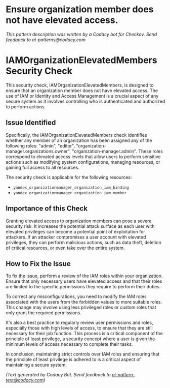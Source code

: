 # Ensure organization member does not have elevated access.

_This pattern description was written by a Codacy bot for Checkov. Send feedback to ai-patterns@codacy.com_

# IAMOrganizationElevatedMembers Security Check

This security check, IAMOrganizationElevatedMembers, is designed to ensure that an organization member does not have elevated access. The use of IAM or Identity and Access Management is a crucial aspect of any secure system as it involves controlling who is authenticated and authorized to perform actions.

## Issue Identified

Specifically, the IAMOrganizationElevatedMembers check identifies whether any member of an organization has been assigned any of the following roles: "admin", "editor", "organization-manager.organizations.owner", "organization-manager.admin". These roles correspond to elevated access levels that allow users to perform sensitive actions such as modifying system configurations, managing resources, or gaining full access to all resources.

The security check is applicable for the following resources: 

- `yandex_organizationmanager_organization_iam_binding`
- `yandex_organizationmanager_organization_iam_member`

## Importance of this Check

Granting elevated access to organization members can pose a severe security risk. It increases the potential attack surface as each user with elevated privileges can become a potential point of exploitation for attackers. If an attacker compromises a user account with elevated privileges, they can perform malicious actions, such as data theft, deletion of critical resources, or even take over the entire system.

## How to Fix the Issue

To fix the issue, perform a review of the IAM roles within your organization. Ensure that only necessary users have elevated access and that their roles are limited to the specific permissions they require to perform their duties.

To correct any misconfigurations, you need to modify the IAM roles associated with the users from the forbidden values to more suitable roles. This change may involve using less privileged roles or custom roles that only grant the required permissions. 

It's also a best practice to regularly review user permissions and roles, especially those with high levels of access, to ensure that they are still necessary for their job function. This process is a critical component of the principle of least privilege, a security concept where a user is given the minimum levels of access necessary to complete their tasks. 

In conclusion, maintaining strict controls over IAM roles and ensuring that the principle of least privilege is adhered to is a critical aspect of maintaining a secure system.

_(Text generated by Codacy Bot. Send feedback to ai-pattern-text@codacy.com)_
